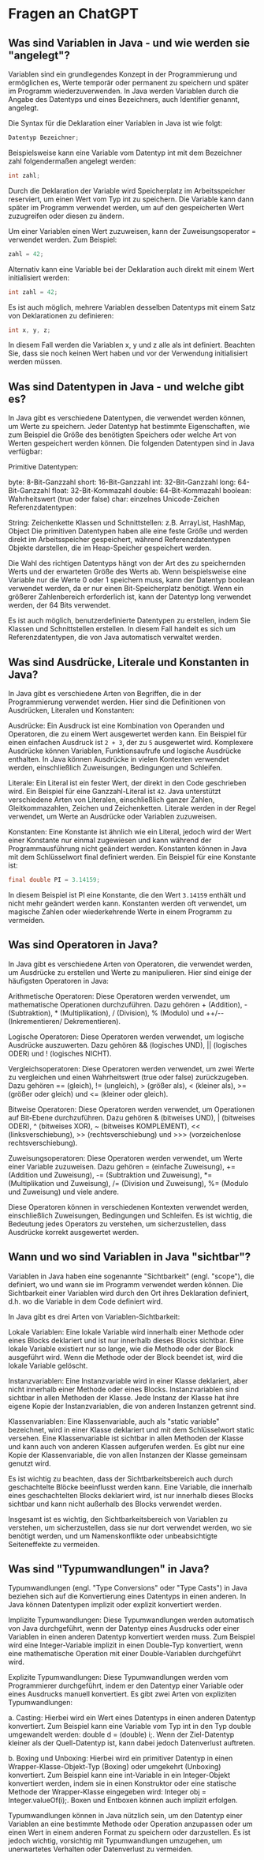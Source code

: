 # Fragen an ChatGPT

## Was sind Variablen in Java - und wie werden sie "angelegt"?
Variablen sind ein grundlegendes Konzept in der Programmierung und ermöglichen es, Werte temporär oder permanent zu speichern und später im Programm wiederzuverwenden. In Java werden Variablen durch die Angabe des Datentyps und eines Bezeichners, auch Identifier genannt, angelegt.

Die Syntax für die Deklaration einer Variablen in Java ist wie folgt:

```java
Datentyp Bezeichner;
```

Beispielsweise kann eine Variable vom Datentyp int mit dem Bezeichner zahl folgendermaßen angelegt werden:

```java
int zahl;
```

Durch die Deklaration der Variable wird Speicherplatz im Arbeitsspeicher reserviert, um einen Wert vom Typ int zu speichern. Die Variable kann dann später im Programm verwendet werden, um auf den gespeicherten Wert zuzugreifen oder diesen zu ändern.

Um einer Variablen einen Wert zuzuweisen, kann der Zuweisungsoperator = verwendet werden. Zum Beispiel:

```java
zahl = 42;
```
Alternativ kann eine Variable bei der Deklaration auch direkt mit einem Wert initialisiert werden:

```java
int zahl = 42;
```

Es ist auch möglich, mehrere Variablen desselben Datentyps mit einem Satz von Deklarationen zu definieren:

```java
int x, y, z;
```

In diesem Fall werden die Variablen x, y und z alle als int definiert. Beachten Sie, dass sie noch keinen Wert haben und vor der Verwendung initialisiert werden müssen.

## Was sind Datentypen in Java - und welche gibt es?

In Java gibt es verschiedene Datentypen, die verwendet werden können, um Werte zu speichern. Jeder Datentyp hat bestimmte Eigenschaften, wie zum Beispiel die Größe des benötigten Speichers oder welche Art von Werten gespeichert werden können. Die folgenden Datentypen sind in Java verfügbar:

Primitive Datentypen:

byte: 8-Bit-Ganzzahl
short: 16-Bit-Ganzzahl
int: 32-Bit-Ganzzahl
long: 64-Bit-Ganzzahl
float: 32-Bit-Kommazahl
double: 64-Bit-Kommazahl
boolean: Wahrheitswert (true oder false)
char: einzelnes Unicode-Zeichen
Referenzdatentypen:

String: Zeichenkette
Klassen und Schnittstellen: z.B. ArrayList, HashMap, Object
Die primitiven Datentypen haben alle eine feste Größe und werden direkt im Arbeitsspeicher gespeichert, während Referenzdatentypen Objekte darstellen, die im Heap-Speicher gespeichert werden.

Die Wahl des richtigen Datentyps hängt von der Art des zu speichernden Werts und der erwarteten Größe des Werts ab. Wenn beispielsweise eine Variable nur die Werte 0 oder 1 speichern muss, kann der Datentyp boolean verwendet werden, da er nur einen Bit-Speicherplatz benötigt. Wenn ein größerer Zahlenbereich erforderlich ist, kann der Datentyp long verwendet werden, der 64 Bits verwendet.

Es ist auch möglich, benutzerdefinierte Datentypen zu erstellen, indem Sie Klassen und Schnittstellen erstellen. In diesem Fall handelt es sich um Referenzdatentypen, die von Java automatisch verwaltet werden.

## Was sind Ausdrücke, Literale und Konstanten in Java?

In Java gibt es verschiedene Arten von Begriffen, die in der Programmierung verwendet werden. Hier sind die Definitionen von Ausdrücken, Literalen und Konstanten:

Ausdrücke: Ein Ausdruck ist eine Kombination von Operanden und Operatoren, die zu einem Wert ausgewertet werden kann. Ein Beispiel für einen einfachen Ausdruck ist `2 + 3`, der zu `5` ausgewertet wird. Komplexere Ausdrücke können Variablen, Funktionsaufrufe und logische Ausdrücke enthalten. In Java können Ausdrücke in vielen Kontexten verwendet werden, einschließlich Zuweisungen, Bedingungen und Schleifen.

Literale: Ein Literal ist ein fester Wert, der direkt in den Code geschrieben wird. Ein Beispiel für eine Ganzzahl-Literal ist `42`. Java unterstützt verschiedene Arten von Literalen, einschließlich ganzer Zahlen, Gleitkommazahlen, Zeichen und Zeichenketten. Literale werden in der Regel verwendet, um Werte an Ausdrücke oder Variablen zuzuweisen.

Konstanten: Eine Konstante ist ähnlich wie ein Literal, jedoch wird der Wert einer Konstante nur einmal zugewiesen und kann während der Programmausführung nicht geändert werden. Konstanten können in Java mit dem Schlüsselwort final definiert werden. Ein Beispiel für eine Konstante ist:

```java
final double PI = 3.14159;
```
In diesem Beispiel ist PI eine Konstante, die den Wert `3.14159` enthält und nicht mehr geändert werden kann. Konstanten werden oft verwendet, um magische Zahlen oder wiederkehrende Werte in einem Programm zu vermeiden.

## Was sind Operatoren in Java?

In Java gibt es verschiedene Arten von Operatoren, die verwendet werden, um Ausdrücke zu erstellen und Werte zu manipulieren. Hier sind einige der häufigsten Operatoren in Java:

Arithmetische Operatoren: Diese Operatoren werden verwendet, um mathematische Operationen durchzuführen. Dazu gehören + (Addition), - (Subtraktion), * (Multiplikation), / (Division), % (Modulo) und ++/-- (Inkrementieren/ Dekrementieren).

Logische Operatoren: Diese Operatoren werden verwendet, um logische Ausdrücke auszuwerten. Dazu gehören && (logisches UND), || (logisches ODER) und ! (logisches NICHT).

Vergleichsoperatoren: Diese Operatoren werden verwendet, um zwei Werte zu vergleichen und einen Wahrheitswert (true oder false) zurückzugeben. Dazu gehören == (gleich), != (ungleich), > (größer als), < (kleiner als), >= (größer oder gleich) und <= (kleiner oder gleich).

Bitweise Operatoren: Diese Operatoren werden verwendet, um Operationen auf Bit-Ebene durchzuführen. Dazu gehören & (bitweises UND), | (bitweises ODER), ^ (bitweises XOR), ~ (bitweises KOMPLEMENT), << (linksverschiebung), >> (rechtsverschiebung) und >>> (vorzeichenlose rechtsverschiebung).

Zuweisungsoperatoren: Diese Operatoren werden verwendet, um Werte einer Variable zuzuweisen. Dazu gehören = (einfache Zuweisung), += (Addition und Zuweisung), -= (Subtraktion und Zuweisung), *= (Multiplikation und Zuweisung), /= (Division und Zuweisung), %= (Modulo und Zuweisung) und viele andere.

Diese Operatoren können in verschiedenen Kontexten verwendet werden, einschließlich Zuweisungen, Bedingungen und Schleifen. Es ist wichtig, die Bedeutung jedes Operators zu verstehen, um sicherzustellen, dass Ausdrücke korrekt ausgewertet werden.

## Wann und wo sind Variablen in Java "sichtbar"?

Variablen in Java haben eine sogenannte "Sichtbarkeit" (engl. "scope"), die definiert, wo und wann sie im Programm verwendet werden können. Die Sichtbarkeit einer Variablen wird durch den Ort ihres Deklaration definiert, d.h. wo die Variable in dem Code definiert wird.

In Java gibt es drei Arten von Variablen-Sichtbarkeit:

Lokale Variablen: Eine lokale Variable wird innerhalb einer Methode oder eines Blocks deklariert und ist nur innerhalb dieses Blocks sichtbar. Eine lokale Variable existiert nur so lange, wie die Methode oder der Block ausgeführt wird. Wenn die Methode oder der Block beendet ist, wird die lokale Variable gelöscht.

Instanzvariablen: Eine Instanzvariable wird in einer Klasse deklariert, aber nicht innerhalb einer Methode oder eines Blocks. Instanzvariablen sind sichtbar in allen Methoden der Klasse. Jede Instanz der Klasse hat ihre eigene Kopie der Instanzvariablen, die von anderen Instanzen getrennt sind.

Klassenvariablen: Eine Klassenvariable, auch als "static variable" bezeichnet, wird in einer Klasse deklariert und mit dem Schlüsselwort static versehen. Eine Klassenvariable ist sichtbar in allen Methoden der Klasse und kann auch von anderen Klassen aufgerufen werden. Es gibt nur eine Kopie der Klassenvariable, die von allen Instanzen der Klasse gemeinsam genutzt wird.

Es ist wichtig zu beachten, dass der Sichtbarkeitsbereich auch durch geschachtelte Blöcke beeinflusst werden kann. Eine Variable, die innerhalb eines geschachtelten Blocks deklariert wird, ist nur innerhalb dieses Blocks sichtbar und kann nicht außerhalb des Blocks verwendet werden.

Insgesamt ist es wichtig, den Sichtbarkeitsbereich von Variablen zu verstehen, um sicherzustellen, dass sie nur dort verwendet werden, wo sie benötigt werden, und um Namenskonflikte oder unbeabsichtigte Seiteneffekte zu vermeiden.

## Was sind "Typumwandlungen" in Java?

Typumwandlungen (engl. "Type Conversions" oder "Type Casts") in Java beziehen sich auf die Konvertierung eines Datentyps in einen anderen. In Java können Datentypen implizit oder explizit konvertiert werden.

Implizite Typumwandlungen: Diese Typumwandlungen werden automatisch von Java durchgeführt, wenn der Datentyp eines Ausdrucks oder einer Variablen in einen anderen Datentyp konvertiert werden muss. Zum Beispiel wird eine Integer-Variable implizit in einen Double-Typ konvertiert, wenn eine mathematische Operation mit einer Double-Variablen durchgeführt wird.

Explizite Typumwandlungen: Diese Typumwandlungen werden vom Programmierer durchgeführt, indem er den Datentyp einer Variable oder eines Ausdrucks manuell konvertiert. Es gibt zwei Arten von expliziten Typumwandlungen:

a. Casting: Hierbei wird ein Wert eines Datentyps in einen anderen Datentyp konvertiert. Zum Beispiel kann eine Variable vom Typ int in den Typ double umgewandelt werden: double d = (double) i;. Wenn der Ziel-Datentyp kleiner als der Quell-Datentyp ist, kann dabei jedoch Datenverlust auftreten.

b. Boxing und Unboxing: Hierbei wird ein primitiver Datentyp in einen Wrapper-Klasse-Objekt-Typ (Boxing) oder umgekehrt (Unboxing) konvertiert. Zum Beispiel kann eine int-Variable in ein Integer-Objekt konvertiert werden, indem sie in einen Konstruktor oder eine statische Methode der Wrapper-Klasse eingegeben wird: Integer obj = Integer.valueOf(i);. Boxen und Entboxen können auch implizit erfolgen.

Typumwandlungen können in Java nützlich sein, um den Datentyp einer Variablen an eine bestimmte Methode oder Operation anzupassen oder um einen Wert in einem anderen Format zu speichern oder darzustellen. Es ist jedoch wichtig, vorsichtig mit Typumwandlungen umzugehen, um unerwartetes Verhalten oder Datenverlust zu vermeiden.